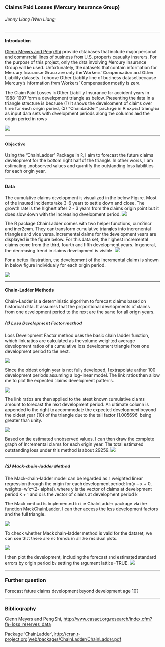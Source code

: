 ### Claims Paid Losses (Mercury Insurance Group)
###### _Jenny Liang (Wen Liang)_


----

#### Introduction

[Glenn Meyers and Peng Shi](http://www.casact.org/research/index.cfm?fa=loss_reserves_data) provide databases that include major personal and commercial lines of business from U.S. property casualty insurers. For the purpose of this project, only
the data involving Mercury Insurance Group will be used. Unfortunately, the datasets that contain information for Mercury Insurance Group are only the Workers’ Compensation and Other Liability datasets. I choose Other Liability line of business dataset because Mercury’s information from Workers’ Compensation mostly is zero. 

The Claim Paid Losses in Other Liability Insurance for accident years in 1988-1997 form a development triangle as below. Presenting the data in a triangle structure is because (1) It shows the development of claims over time for each origin period; (2) “ChainLadder” package in R expect triangles as input data sets with development periods along the columns and the origin period in rows

![](https://raw.githubusercontent.com/wliang88/ClaimsLossAnalysis/master/Data/Triangle_Data.png)

----

#### Objective

Using the “ChainLadder” Package in R, I aim to forecast the future claims development for the bottom right half of the triangle. In other words, I am estimating unobserved values and quantify the outstanding loss liabilities for each origin year. 

----

#### Data

The cumulative claims development is visualized in the below Figure. Most of the insured incidents take 3-6 years to settle down and close. The growth rate is the highest after 2 - 3 years from the claims origin point but it does slow down with the increasing development period. 
![](https://raw.githubusercontent.com/wliang88/ClaimsLossAnalysis/master/Data/Rplot_CumClaim.png)

The R package ChainLadder comes with two helper functions, cum2incr and incr2cum. They can transform cumulative triangles into incremental triangles and vice versa. Incremental claims for the development years are displayed in the figure below. For this data set, the highest incremental claims come from the third, fourth and fifth development years. In general, the decreasing trend in claims development is visible.
![](https://raw.githubusercontent.com/wliang88/ClaimsLossAnalysis/master/Data/Rplot_IncData.png)
 
For a better illustration, the development of the incremental claims is shown in below figure individually for each origin period.

![](https://raw.githubusercontent.com/wliang88/ClaimsLossAnalysis/master/Data/Rplot_IndivInc.png)

----

#### Chain-Ladder Methods

Chain-Ladder is a deterministic algorithm to forecast claims based on historical data. It assumes that the proportional developments of claims from one development period to the next are the same for all origin years.

##### (1) Loss Development Factor method
Loss Development Factor method uses the basic chain ladder function, which link ratios are calculated as the volume weighted average development ratios of a cumulative loss development triangle from one development period to the next.

![](https://raw.githubusercontent.com/wliang88/ClaimsLossAnalysis/master/LDFmethod/LaTexFormula_LDFmethod.png)

Since the oldest origin year is not fully developed, I extrapolate anther 100 development periods assuming a log-linear model. The link ratios then allow me to plot the expected claims development patterns. 

![](https://github.com/wliang88/ClaimsLossAnalysis/blob/master/LDFmethod/Rplot_pattern.png)

The link ratios are then applied to the latest known cumulative claims amount to forecast the next development period. An ultimate column is appended to the right to accommodate the expected development beyond the oldest year (10) of the triangle due to the tail factor (1.005696) being greater than unity. 

![](https://raw.githubusercontent.com/wliang88/ClaimsLossAnalysis/master/LDFmethod/FullData_LDFmethod.png)

Based on the estimated unobserved values, I can then draw the complete graph of Incremental claims for each origin year. The total estimated outstanding loss under this method is about 29259. 
![](https://raw.githubusercontent.com/wliang88/ClaimsLossAnalysis/master/LDFmethod/Rplot_LDFmethod_FullDataset.png)

----

##### (2) Mack-chain-ladder Method

The Mack-chain-ladder model can be regarded as a weighted linear regression through the origin for each development period: lm(y ~ x + 0, weights=w/x^(2-
alpha)), where y is the vector of claims at development period k + 1 and x is the
vector of claims at development period k.

The Mack method is implemented in the ChainLadder package via the function
MackChainLadder. I can then access the loss development factors and the full triangle. 

![](https://raw.githubusercontent.com/wliang88/ClaimsLossAnalysis/master/MCLmethod/FullData_MCLmethod.png)

To check whether Mack chain-ladder method is valid for the dataset, we can see that there are no trends in all the residual plots. 

![](https://raw.githubusercontent.com/wliang88/ClaimsLossAnalysis/master/MCLmethod/Rplot_MCLmethod.png)
 
I then plot the development, including the forecast and estimated standard errors by origin period by setting the argument lattice=TRUE.
![](https://raw.githubusercontent.com/wliang88/ClaimsLossAnalysis/master/MCLmethod/Rplot_IndivMCLmethod.png)

----

### Further question
Forecast future claims development beyond development age 10? 

----

### Bibliography
Glenn Meyers and Peng Shi, http://www.casact.org/research/index.cfm?fa=loss_reserves_data

Package ‘ChainLadder’, http://cran.r-project.org/web/packages/ChainLadder/ChainLadder.pdf


